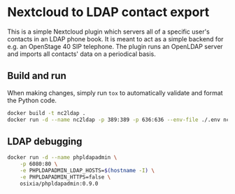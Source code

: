 # Nextcloud to LDAP contact export

This is a simple Nextcloud plugin which servers all of a specific user's
contacts in an LDAP phone book.
It is meant to act as a simple backend for e.g. an OpenStage 40 SIP telephone.
The plugin runs an OpenLDAP server and imports all contacts' data on a
periodical basis.

## Build and run

When making changes, simply run `tox` to automatically validate and format the
Python code.

```sh
docker build -t nc2ldap .
docker run -d --name nc2ldap -p 389:389 -p 636:636 --env-file ./.env nc2ldap
```

## LDAP debugging

```sh
docker run -d --name phpldapadmin \
    -p 6080:80 \
    -e PHPLDAPADMIN_LDAP_HOSTS=$(hostname -I) \
    -e PHPLDAPADMIN_HTTPS=false \
    osixia/phpldapadmin:0.9.0
```
